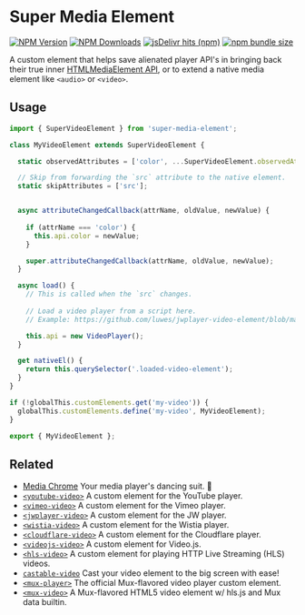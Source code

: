 # Super Media Element

[![NPM Version](https://img.shields.io/npm/v/super-media-element?style=flat-square&color=informational)](https://www.npmjs.com/package/super-media-element) 
[![NPM Downloads](https://img.shields.io/npm/dm/super-media-element?style=flat-square&color=informational&label=npm)](https://www.npmjs.com/package/super-media-element) 
[![jsDelivr hits (npm)](https://img.shields.io/jsdelivr/npm/hm/super-media-element?style=flat-square&color=%23FF5627)](https://www.jsdelivr.com/package/npm/super-media-element)
[![npm bundle size](https://img.shields.io/bundlephobia/minzip/super-media-element?style=flat-square&color=success&label=gzip)](https://bundlephobia.com/result?p=super-media-element) 

A custom element that helps save alienated player API's in bringing back their true inner 
[HTMLMediaElement API](https://developer.mozilla.org/en-US/docs/Web/API/HTMLMediaElement), 
or to extend a native media element like `<audio>` or `<video>`.

## Usage

```js
import { SuperVideoElement } from 'super-media-element';

class MyVideoElement extends SuperVideoElement {

  static observedAttributes = ['color', ...SuperVideoElement.observedAttributes];

  // Skip from forwarding the `src` attribute to the native element.
  static skipAttributes = ['src'];


  async attributeChangedCallback(attrName, oldValue, newValue) {
    
    if (attrName === 'color') {
      this.api.color = newValue;
    }

    super.attributeChangedCallback(attrName, oldValue, newValue);
  }

  async load() {
    // This is called when the `src` changes.
    
    // Load a video player from a script here.
    // Example: https://github.com/luwes/jwplayer-video-element/blob/main/jwplayer-video-element.js#L55-L75

    this.api = new VideoPlayer();
  }

  get nativeEl() {
    return this.querySelector('.loaded-video-element');
  }
}

if (!globalThis.customElements.get('my-video')) {
  globalThis.customElements.define('my-video', MyVideoElement);
}

export { MyVideoElement };
```


## Related

- [Media Chrome](https://github.com/muxinc/media-chrome) Your media player's dancing suit. 🕺
- [`<youtube-video>`](https://github.com/muxinc/youtube-video-element) A custom element for the YouTube player.
- [`<vimeo-video>`](https://github.com/luwes/vimeo-video-element) A custom element for the Vimeo player.
- [`<jwplayer-video>`](https://github.com/luwes/jwplayer-video-element) A custom element for the JW player.
- [`<wistia-video>`](https://github.com/luwes/wistia-video-element) A custom element for the Wistia player.
- [`<cloudflare-video>`](https://github.com/luwes/cloudflare-video-element) A custom element for the Cloudflare player.
- [`<videojs-video>`](https://github.com/luwes/videojs-video-element) A custom element for Video.js.
- [`<hls-video>`](https://github.com/muxinc/hls-video-element) A custom element for playing HTTP Live Streaming (HLS) videos.
- [`castable-video`](https://github.com/muxinc/castable-video) Cast your video element to the big screen with ease!
- [`<mux-player>`](https://github.com/muxinc/elements/tree/main/packages/mux-player) The official Mux-flavored video player custom element.
- [`<mux-video>`](https://github.com/muxinc/elements/tree/main/packages/mux-video) A Mux-flavored HTML5 video element w/ hls.js and Mux data builtin.
